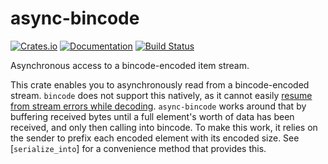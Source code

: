 # async-bincode

[![Crates.io](https://img.shields.io/crates/v/async-bincode.svg)](https://crates.io/crates/async-bincode)
[![Documentation](https://docs.rs/async-bincode/badge.svg)](https://docs.rs/async-bincode/)
[![Build Status](https://travis-ci.org/jonhoo/async-bincode.svg?branch=master)](https://travis-ci.org/jonhoo/async-bincode)

Asynchronous access to a bincode-encoded item stream.

This crate enables you to asynchronously read from a bincode-encoded stream. `bincode` does not
support this natively, as it cannot easily [resume from stream errors while
decoding](https://github.com/TyOverby/bincode/issues/229). `async-bincode` works around that by
buffering received bytes until a full element's worth of data has been received, and only then
calling into bincode. To make this work, it relies on the sender to prefix each encoded element
with its encoded size. See [`serialize_into`] for a convenience method that provides this.
